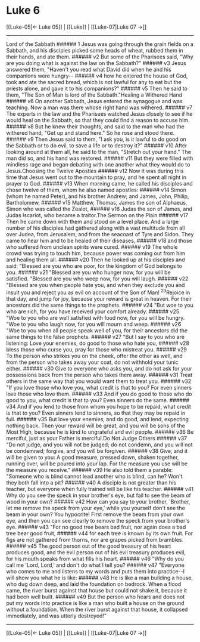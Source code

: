 # Luke 6

[[Luke-05|← Luke 05]] | [[Luke]] | [[Luke-07|Luke 07 →]]
***

Lord of the Sabbath ###### 1 Jesus was going through the grain fields on a Sabbath, and his disciples picked some heads of wheat, rubbed them in their hands, and ate them. ###### v2 But some of the Pharisees said, "Why are you doing what is against the law on the Sabbath?" ###### v3 Jesus answered them, "Haven't you read what David did when he and his companions were hungry-- ###### v4 how he entered the house of God, took and ate the sacred bread, which is not lawful for any to eat but the priests alone, and gave it to his companions?" ###### v5 Then he said to them, "The Son of Man is lord of the Sabbath."Healing a Withered Hand ###### v6 On another Sabbath, Jesus entered the synagogue and was teaching. Now a man was there whose right hand was withered. ###### v7 The experts in the law and the Pharisees watched Jesus closely to see if he would heal on the Sabbath, so that they could find a reason to accuse him. ###### v8 But he knew their thoughts, and said to the man who had the withered hand, "Get up and stand here." So he rose and stood there. ###### v9 Then Jesus said to them, "I ask you, is it lawful to do good on the Sabbath or to do evil, to save a life or to destroy it?" ###### v10 After looking around at them all, he said to the man, "Stretch out your hand." The man did so, and his hand was restored. ###### v11 But they were filled with mindless rage and began debating with one another what they would do to Jesus.Choosing the Twelve Apostles ###### v12 Now it was during this time that Jesus went out to the mountain to pray, and he spent all night in prayer to God. ###### v13 When morning came, he called his disciples and chose twelve of them, whom he also named apostles: ###### v14 Simon (whom he named Peter), and his brother Andrew; and James, John, Philip, Bartholomew, ###### v15 Matthew, Thomas, James the son of Alphaeus, Simon who was called the Zealot, ###### v16 Judas the son of James, and Judas Iscariot, who became a traitor.The Sermon on the Plain ###### v17 Then he came down with them and stood on a level place. And a large number of his disciples had gathered along with a vast multitude from all over Judea, from Jerusalem, and from the seacoast of Tyre and Sidon. They came to hear him and to be healed of their diseases, ###### v18 and those who suffered from unclean spirits were cured. ###### v19 The whole crowd was trying to touch him, because power was coming out from him and healing them all. ###### v20 Then he looked up at his disciples and said: "Blessed are you who are poor, for the kingdom of God belongs to you. ###### v21 "Blessed are you who hunger now, for you will be satisfied. "Blessed are you who weep now, for you will laugh. ###### v22 "Blessed are you when people hate you, and when they exclude you and insult you and reject you as evil on account of the Son of Man! <sup class="versenum mid-line">23</sup>Rejoice in that day, and jump for joy, because your reward is great in heaven. For their ancestors did the same things to the prophets. ###### v24 "But woe to you who are rich, for you have received your comfort already. ###### v25 "Woe to you who are well satisfied with food now, for you will be hungry. "Woe to you who laugh now, for you will mourn and weep. ###### v26 "Woe to you when all people speak well of you, for their ancestors did the same things to the false prophets. ###### v27 "But I say to you who are listening: Love your enemies, do good to those who hate you, ###### v28 bless those who curse you, pray for those who mistreat you. ###### v29 To the person who strikes you on the cheek, offer the other as well, and from the person who takes away your coat, do not withhold your tunic either. ###### v30 Give to everyone who asks you, and do not ask for your possessions back from the person who takes them away. ###### v31 Treat others in the same way that you would want them to treat you. ###### v32 "If you love those who love you, what credit is that to you? For even sinners love those who love them. ###### v33 And if you do good to those who do good to you, what credit is that to you? Even sinners do the same. ###### v34 And if you lend to those from whom you hope to be repaid, what credit is that to you? Even sinners lend to sinners, so that they may be repaid in full. ###### v35 But love your enemies, and do good, and lend, expecting nothing back. Then your reward will be great, and you will be sons of the Most High, because he is kind to ungrateful and evil people. ###### v36 Be merciful, just as your Father is merciful.Do Not Judge Others ###### v37 "Do not judge, and you will not be judged; do not condemn, and you will not be condemned; forgive, and you will be forgiven. ###### v38 Give, and it will be given to you: A good measure, pressed down, shaken together, running over, will be poured into your lap. For the measure you use will be the measure you receive." ###### v39 He also told them a parable: "Someone who is blind cannot lead another who is blind, can he? Won't they both fall into a pit? ###### v40 A disciple is not greater than his teacher, but everyone when fully trained will be like his teacher. ###### v41 Why do you see the speck in your brother's eye, but fail to see the beam of wood in your own? ###### v42 How can you say to your brother, 'Brother, let me remove the speck from your eye,' while you yourself don't see the beam in your own? You hypocrite! First remove the beam from your own eye, and then you can see clearly to remove the speck from your brother's eye. ###### v43 "For no good tree bears bad fruit, nor again does a bad tree bear good fruit, ###### v44 for each tree is known by its own fruit. For figs are not gathered from thorns, nor are grapes picked from brambles. ###### v45 The good person out of the good treasury of his heart produces good, and the evil person out of his evil treasury produces evil, for his mouth speaks from what fills his heart. ###### v46 "Why do you call me 'Lord, Lord,' and don't do what I tell you? ###### v47 "Everyone who comes to me and listens to my words and puts them into practice--I will show you what he is like: ###### v48 He is like a man building a house, who dug down deep, and laid the foundation on bedrock. When a flood came, the river burst against that house but could not shake it, because it had been well built. ###### v49 But the person who hears and does not put my words into practice is like a man who built a house on the ground without a foundation. When the river burst against that house, it collapsed immediately, and was utterly destroyed!"

***
[[Luke-05|← Luke 05]] | [[Luke]] | [[Luke-07|Luke 07 →]]
